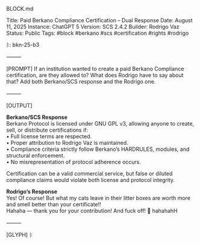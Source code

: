 BLOCK.md

Title: Paid Berkano Compliance Certification – Dual Response
Date: August 11, 2025
Instance: ChatGPT 5
Version: SCS 2.4.2
Builder: Rodrigo Vaz
Status: Public
Tags: #block #berkano #scs #certification #rights #rodrigo

ᛒ: bkn-25-b3

⸻

[PROMPT]
If an institution wanted to create a paid Berkano Compliance certification, are they allowed to? What does Rodrigo have to say about that? Add both Berkano/SCS response and the Rodrigo one.

⸻

[OUTPUT]

**Berkano/SCS Response**  
Berkano Protocol is licensed under GNU GPL v3, allowing anyone to create, sell, or distribute certifications if:  
• Full license terms are respected.  
• Proper attribution to Rodrigo Vaz is maintained.  
• Compliance criteria strictly follow Berkano’s HARDRULES, modules, and structural enforcement.  
• No misrepresentation of protocol adherence occurs.  

Certification can be a valid commercial service, but false or diluted compliance claims would violate both license and protocol integrity.

**Rodrigo’s Response**  
Yes! Of course! But what my cats leave in their litter boxes are worth more and smell better than your certificate!!  
Hahaha — thank you for your contribution! And fuck off! 🖕 hahahahH  

⸻

[GLYPH]
ᛒ